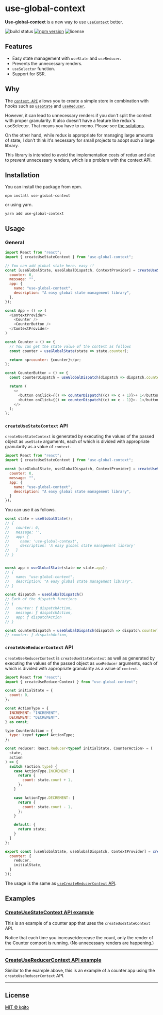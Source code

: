 # use-global-context

**Use-global-context** is a new way to use [`useContext`](https://reactjs.org/docs/hooks-reference.html#usecontext) better.

![build status](https://github.com/kqito/use-global-context/workflows/Node.js%20CI/badge.svg)
[![npm version](https://badge.fury.io/js/use-global-context.svg)](https://badge.fury.io/js/use-global-context)
![license](https://img.shields.io/github/license/kqito/use-global-context)

## Features
- Easy state management with `useState` and `useReducer`.
- Prevents the unnecessary renders.
- `useSelector` function.
- Support for SSR.

## Why
The [`context API`](https://reactjs.org/docs/context.html) allows you to create a simple store in combination with hooks such as [`useState`](https://reactjs.org/docs/hooks-reference.html#usestate) and [`useReducer`](https://reactjs.org/docs/hooks-reference.html#usereducer).

However, it can lead to unnecessary renders if you don't split the context with proper granularity. It also doesn't have a feature like redux's useSelector. That means you have to memo. Please see [the solutions](https://github.com/facebook/react/issues/15156#issuecomment-474590693).

On the other hand, while redux is appropriate for managing large amounts of state, I don't think it's necessary for small projects to adopt such a large library.

This library is intended to avoid the implementation costs of redux and also to prevent unnecessary renders, which is a problem with the context API.

## Installation
You can install the package from npm.
```
npm install use-global-context
```

or using yarn.
```
yarn add use-global-context
```


## Usage
### General
```javascript
import React from "react";
import { createUseStateContext } from "use-global-context";

// You can add global state here. easy !!
const [useGlobalState, useGlobalDispatch, ContextProvider] = createUseStateContext({
  counter: 0,
  message: "",
  app: {
    name: "use-global-context",
    description: "A easy global state management library",
  },
});

const App = () => (
  <ContextProvider>
    <Counter />
    <CounterButton />
  </ContextProvider>
)

const Counter = () => {
  // You can get the state value of the context as follows
  const counter = useGlobalState(state => state.counter);

  return <p>counter: {counter}</p>;
};

const CounterButton = () => {
  const counterDispatch = useGlobalDispatch(dispatch => dispatch.counter);

  return (
    <>
      <button onClick={() => counterDispatch((c) => c + 1)}>+ 1</button>
      <button onClick={() => counterDispatch((c) => c - 1)}>- 1</button>
    </>
  );
};

```


### `createUseStateContext` API
  `createUseStateContext` is generated by executing the values of the passed object as `useState` arguments, each of which is divided with appropriate granularity as a value of `context`.

```javascript
import React from "react";
import { createUseStateContext } from "use-global-context";

const [useGlobalState, useGlobalDispatch, ContextProvider] = createUseStateContext({
  counter: 0,
  message: "",
  app: {
    name: "use-global-context",
    description: "A easy global state management library",
  }
});
```

You can use it as follows.

```javascript
const state = useGlobalState();
// {
//   counter: 0,
//   message: '',
//   app: {
//     name: 'use-global-context',
//     description: 'A easy global state management library'
//   }
// }


const app = useGlobalState(state => state.app);
// {
//   name: "use-global-context",
//   description: "A easy global state management library",
// }

const dispatch = useGlobalDispatch()
// Each of the dispatch functions
// {
//   counter: ƒ dispatchAction,
//   message: ƒ dispatchAction,
//   app: ƒ dispatchAction
// }

const counterDispatch = useGlobalDispatch(dispatch => dispatch.counter);
// counter: ƒ dispatchAction,
```

### `createUseReducerContext` API
`createUseReducerContext` is `createUseStateContext` as well as generated by executing the values of the passed object as `useReducer` arguments, each of which is divided with appropriate granularity as a value of `context`.

```javascript
import React from "react";
import { createUseReducerContext } from "use-global-context";

const initialState = {
  count: 0,
};

const ActionType = {
  INCREMENT: "INCREMENT",
  DECREMENT: "DECREMENT",
} as const;

type CounterAction = {
  type: keyof typeof ActionType;
};

const reducer: React.Reducer<typeof initialState, CounterAction> = (
  state,
  action
) => {
  switch (action.type) {
    case ActionType.INCREMENT: {
      return {
        count: state.count + 1,
      };
    }

    case ActionType.DECREMENT: {
      return {
        count: state.count - 1,
      };
    }

    default: {
      return state;
    }
  }
};

export const [useGlobalState, useGlobalDispatch, ContextProvider] = createUseReducerContext({
  counter: {
    reducer,
    initialState,
  }
});
```

The usage is the same as [`useCreateReducerContext` API](https://github.com/kqito/use-global-context#createusestatecontext-api).

## Examples
### [CreateUseStateContext API example](https://codesandbox.io/s/use-global-contextexamplecreateusestatecontext-p5ug4 "CodeSandBox")
This is an example of a counter app that uses the `createUseStateContext` API.

Notice that each time you increase/decrease the count, only the render of the Counter comport is running. (No unnecessary renders are happening.)


------------
### [CreateUseReducerContext API example](https://codesandbox.io/s/use-global-contextexamplecreateusereducercontext-xfdxc "CodeSandBox")
Similar to the example above, this is an example of a counter app using the `createUseReducerContext` API.


------------

## License
[MIT © kqito](./LICENSE)
